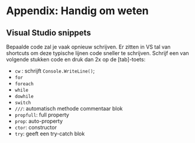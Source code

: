 <!-- \backmatter -->

# Appendix: Handig om weten

## Visual Studio snippets

Bepaalde code zal je vaak opnieuw schrijven. Er zitten in VS tal van shortcuts om deze typische lijnen code sneller te schrijven. Schrijf een van volgende stukken code en druk dan 2x op de [tab]-toets:

* ``cw`` : schrijft ``Console.WriteLine()``;
* ``for``
* ``foreach``
* ``while``
* ``dowhile``
* ``switch``
* ``///``: automatisch methode commentaar blok
* ``propfull``: full property 
* ``prop``: auto-property
* ``ctor``: constructor
* ``try``: geeft een try-catch blok






